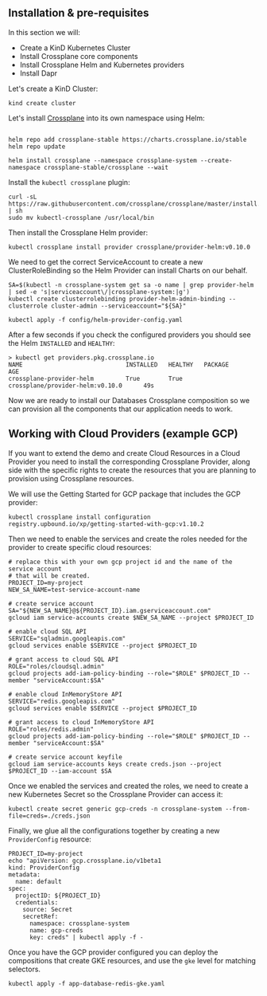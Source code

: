 ## Installation & pre-requisites

In this section we will: 
- Create a KinD Kubernetes Cluster
- Install Crossplane core components
- Install Crossplane Helm and Kubernetes providers
- Install Dapr

Let's create a KinD Cluster: 

```
kind create cluster
```

Let's install [Crossplane](https://crossplane.io) into its own namespace using Helm: 

```

helm repo add crossplane-stable https://charts.crossplane.io/stable
helm repo update

helm install crossplane --namespace crossplane-system --create-namespace crossplane-stable/crossplane --wait
```

Install the `kubectl crossplane` plugin: 

```
curl -sL https://raw.githubusercontent.com/crossplane/crossplane/master/install.sh | sh
sudo mv kubectl-crossplane /usr/local/bin
```

Then install the Crossplane Helm provider: 
```
kubectl crossplane install provider crossplane/provider-helm:v0.10.0
```

We need to get the correct ServiceAccount to create a new ClusterRoleBinding so the Helm Provider can install Charts on our behalf. 

```
SA=$(kubectl -n crossplane-system get sa -o name | grep provider-helm | sed -e 's|serviceaccount\/|crossplane-system:|g')
kubectl create clusterrolebinding provider-helm-admin-binding --clusterrole cluster-admin --serviceaccount="${SA}"
```

```
kubectl apply -f config/helm-provider-config.yaml
```


After a few seconds if you check the configured providers you should see the Helm `INSTALLED` and `HEALTHY`: 

```
> kubectl get providers.pkg.crossplane.io
NAME                             INSTALLED   HEALTHY   PACKAGE                               AGE
crossplane-provider-helm         True        True      crossplane/provider-helm:v0.10.0      49s
```

Now we are ready to install our Databases Crossplane composition so we can provision all the components that our application needs to work.

## Working with Cloud Providers (example GCP)

If you want to extend the demo and create Cloud Resources in a Cloud Provider you need to install the corresponding Crossplane Provider, along side with the specific rights to create the resources that you are planning to provision using Crossplane resources.

We will use the Getting Started for GCP package that includes the GCP provider: 

```
kubectl crossplane install configuration registry.upbound.io/xp/getting-started-with-gcp:v1.10.2
```

Then we need to enable the services and create the roles needed for the provider to create specific cloud resources:

```
# replace this with your own gcp project id and the name of the service account
# that will be created.
PROJECT_ID=my-project
NEW_SA_NAME=test-service-account-name

# create service account
SA="${NEW_SA_NAME}@${PROJECT_ID}.iam.gserviceaccount.com"
gcloud iam service-accounts create $NEW_SA_NAME --project $PROJECT_ID

# enable cloud SQL API
SERVICE="sqladmin.googleapis.com"
gcloud services enable $SERVICE --project $PROJECT_ID

# grant access to cloud SQL API
ROLE="roles/cloudsql.admin"
gcloud projects add-iam-policy-binding --role="$ROLE" $PROJECT_ID --member "serviceAccount:$SA"

# enable cloud InMemoryStore API
SERVICE="redis.googleapis.com"
gcloud services enable $SERVICE --project $PROJECT_ID

# grant access to cloud InMemoryStore API
ROLE="roles/redis.admin"
gcloud projects add-iam-policy-binding --role="$ROLE" $PROJECT_ID --member "serviceAccount:$SA"

# create service account keyfile
gcloud iam service-accounts keys create creds.json --project $PROJECT_ID --iam-account $SA

```

Once we enabled the services and created the roles, we need to create a new Kubernetes Secret so the Crossplane Provider can access it: 

```
kubectl create secret generic gcp-creds -n crossplane-system --from-file=creds=./creds.json

```

Finally, we glue all the configurations together by creating a new `ProviderConfig` resource: 

```
PROJECT_ID=my-project
echo "apiVersion: gcp.crossplane.io/v1beta1
kind: ProviderConfig
metadata:
  name: default
spec:
  projectID: ${PROJECT_ID}
  credentials:
    source: Secret
    secretRef:
      namespace: crossplane-system
      name: gcp-creds
      key: creds" | kubectl apply -f -
```

Once you have the GCP provider configured you can deploy the compositions that create GKE resources, and use the `gke` level for matching selectors.

```
kubectl apply -f app-database-redis-gke.yaml
```

